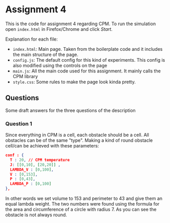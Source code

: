 # Assignment 4

This is the code for assignment 4 regarding CPM. To run the simulation open `index.html` in Firefox/Chrome and click *Start*.

Explanation for each file:
- `index.html`: Main page. Taken from the boilerplate code and it includes the main structure of the page.
- `config.js`: The default config for this kind of experiments. This config is also modified using the controls on the page
- `main.js`: All the main code used for this assignment. It mainly calls the CPM library
- `style.css`: Some rules to make the page look kinda pretty.


## Questions
Some draft answers for the three questions of the description
### Question 1
Since everything in CPM is a cell, each obstacle should be a cell. All obstacles can be of the same "type".  Making a kind of round obstacle cell/can be achieved with these parameters:
```json
conf : {
  T : 20, // CPM temperature
  J: [[0,10], [20,20]] ,
  LAMBDA_V : [0,100],
  V : [0,153],
  P : [0,43],
  LAMBDA_P : [0,100]
},
```
In other words we set volume to 153 and perimeter to 43 and give them an equal lambda weight. The two numbers were found using the formula for the area and circumference of a circle with radius 7. As you can see the obstacle is not always round.  
